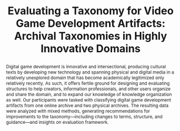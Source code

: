 ---
abstract: Digital game development is innovative and intersectional, producing cultural
  texts by developing new technology and spanning physical and digital media in a
  relatively unexplored domain that has become academically legitimized only relatively
  recently. As such, it offers fertile ground for designing and evaluating structures
  to help creators, information professionals, and other users organize and share
  the domain, and to expand our knowledge of knowledge organization as well. Our participants
  were tasked with classifying digital game development artifacts from one online
  archive and two physical archives. The resulting data were analyzed with mixed methods,
  generating recommendations for improvements to the taxonomy—including changes to
  terms, structure, and guidance—and insights on evaluation framework.
creators:
- Schmalz Marc
- Kylie Snyder
- Lidia Morris
- Corey Cherrington
- Tara Disher
- Jin Lee
date: null
document_url: https://osf.io/download/ahegt/
grand_parent: iPRES
institutions:
- University Of Washington Information School
keywords:
- metadata
- taxonomy evaluation
- video games
landing_page_url: https://osf.io/5xkv4/
language: eng
layout: publication
license: CC-BY 4.0 International
notes_url: https://osf.io/download/cty3p/
parent: iPRES 2022
publication_type: short paper
size: null
slides_url: null
source_name: iPRES:osf:5xkv4
stream_url: https://youtu.be/9JuQ7-Mf9AQ
title: 'Evaluating a Taxonomy for Video Game Development Artifacts: Archival Taxonomies
  in Highly Innovative Domains'
year: 2022
---